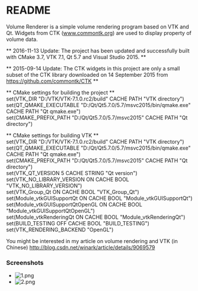 # README #

Volume Renderer is a simple volume rendering program based on VTK and Qt.
Widgets from CTK (www.commontk.org) are used to display property of volume data.

** 2016-11-13 Update: The project has been updated and successfully built with CMake 3.7, VTK 7.1, Qt 5.7 and Visual Studio 2015. **

** 2015-09-14 Update: The CTK widgets in this project are only a small subset of the CTK library downloaded on 14 September 2015 from https://github.com/commontk/CTK **

** CMake settings for building the project **  
set(VTK_DIR "D:/VTK/VTK-7.1.0.rc2/build" CACHE PATH "VTK directory")  
set(QT_QMAKE_EXECUTABLE "D:/Qt/Qt5.7.0/5.7/msvc2015/bin/qmake.exe" CACHE PATH "Qt qmake.exe")  
set(CMAKE_PREFIX_PATH "D:/Qt/Qt5.7.0/5.7/msvc2015" CACHE PATH "Qt directory")  

** CMake settings for building VTK **  
set(VTK_DIR "D:/VTK/VTK-7.1.0.rc2/build" CACHE PATH "VTK directory")  
set(QT_QMAKE_EXECUTABLE "D:/Qt/Qt5.7.0/5.7/msvc2015/bin/qmake.exe" CACHE PATH "Qt qmake.exe")  
set(CMAKE_PREFIX_PATH "D:/Qt/Qt5.7.0/5.7/msvc2015" CACHE PATH "Qt directory")  
set(VTK_QT_VERSION 5 CACHE STRING "Qt version")  
set(VTK_NO_LIBRARY_VERSION ON CACHE BOOL "VTK_NO_LIBRARY_VERSION")  
set(VTK_Group_Qt ON CACHE BOOL "VTK_Group_Qt")  
set(Module_vtkGUISupportQt ON CACHE BOOL "Module_vtkGUISupportQt")  
set(Module_vtkGUISupportQtOpenGL ON CACHE BOOL "Module_vtkGUISupportQtOpenGL")  
set(Module_vtkRenderingQt ON CACHE BOOL "Module_vtkRenderingQt")  
set(BUILD_TESTING OFF CACHE BOOL "BUILD_TESTING")  
set(VTK_RENDERING_BACKEND "OpenGL")  

You might be interested in my article on volume rendering and VTK (in Chinese)
http://blog.csdn.net/winark/article/details/9069579

### Screenshots ###

* ![1.png](https://bitbucket.org/repo/R56p67/images/1364252391-1.png)
* ![2.png](https://bitbucket.org/repo/R56p67/images/1505056923-2.png)
